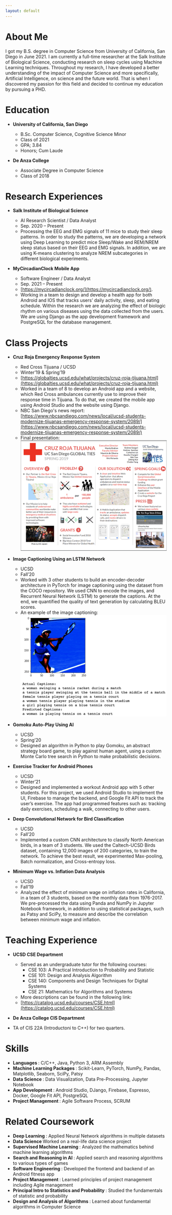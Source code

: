 ```yaml
---
layout: default
---
```


# About Me

I got my B.S. degree in Computer Science from University of California, San Diego in June 2021. I am currently a full-time researcher at the Salk Institute of Biological Science, conducting research on sleep cycles using Machine Learning techniques. Throughout my research, I have developed a better understanding of the impact of Computer Science and more specifically, Artificial Intelligence, on science and the future world. That is when I discovered my passion for this field and decided to continue my education by pursuing a PHD. 


# Education

* <b> University of California, San Diego </b>
  * B.Sc. Computer Science, Cognitive Science Minor
  * Class of 2021
  * GPA; 3.84
  * Honors; Cum Laude

* <b> De Anza College </b> 
  * Associate Degree in Computer Science
  * Class of 2018


# Research Experiences

* <b> Salk Institute of Biological Science </b>
  * AI Research Scientist / Data Analyst
  * Sep. 2020 – Present	        
  * Processing the EEG and EMG signals of 11 mice to study their sleep patterns. In order to study the patterns, we are developing a network using Deep Learning to predict mice Sleep/Wake and REM/NREM sleep status based on their EEG and EMG signals. In addition, we are using K-means clustering to analyze NREM subcategories in different biological experiments. 

* <b> MyCircadianClock Mobile App </b>
  * Software Engineer / Data Analyst
  * Sep. 2021 – Present
  * [https://mycircadianclock.org/](https://mycircadianclock.org/).
  * Working in a team to design and develop a health app for both Android and IOS that tracks users’ daily activity, sleep, and eating schedule. Within the research we are analyzing the effect of biologic rhythm on various diseases using the data collected from the users. We are using Django as the app development framework and PostgreSQL for the database management.


# Class Projects

* <b> Cruz Roja Emergency Response System </b>
  * Red Cross Tijuana / UCSD
  * Winter’19 & Spring’19
  * [https://globalties.ucsd.edu/what/projects/cruz-roja-tijuana.html](https://globalties.ucsd.edu/what/projects/cruz-roja-tijuana.html)
  * Worked in a team of 8 to develop an Android app and a website, which Red Cross ambulances currently use to improve their response time in Tijuana. To do that, we created the mobile app using Android Studio and the website using Django.
  * NBC San Diego's news report: [https://www.nbcsandiego.com/news/local/ucsd-students-modernize-tijuanas-emergency-response-system/2089/](https://www.nbcsandiego.com/news/local/ucsd-students-modernize-tijuanas-emergency-response-system/2089/) 
  * Final presentation:
![Cruz Roja Poster](cruz_roja_poster.png)

* <b> Image Captioning Using an LSTM Network </b>
  * UCSD
  * Fall’20
  * Worked with 3 other students to build an encoder-decoder architecture in PyTorch for image captioning using the dataset from the COCO repository. We used CNN to encode the images, and Recurrent Neural Network (LSTM) to generate the captions. At the end, we quantified the quality of text generation by calculating BLEU scores.
  * An example of the image captioning: 
![Image Capt](image_capt.png)


* <b>Gomoku Auto-Play Using AI </b>
  * UCSD
  * Spring’20
  * Designed an algorithm in Python to play Gomoku, an abstract strategy board game, to play against human agent, using a custom Monte Carlo tree search in Python to make probabilistic decisions. 

* <b> Exercise Tracker for Android Phones </b>
  * UCSD
  * Winter’21
  * Designed and implemented a workout Android app with 5 other students. For this project, we used Android Studio to implement the UI, Firebase to manage the backend, and Google Fit API to track the user’s exercise. The app had programmed features such as: tracking daily exercises, scheduling a walk, connecting to other users.

* <b> Deep Convolutional Network for Bird Classification </b>
  * UCSD
  * Fall’20
  * Implemented a custom CNN architecture to classify North American birds, in a team of 3 students. We used the Caltech-UCSD Birds dataset, containing 12,000 images of 200 categories, to train the network. To achieve the best result, we experimented Max-pooling, Batch normalization, and Cross-entropy loss. 

* <b> Minimum Wage vs. Inflation Data Analysis </b>
  * UCSD	                
  * Fall’19
  * Analyzed the effect of minimum wage on inflation rates in California, in a team of 3 students, based on the monthly data from 1976-2017. We pre-processed the data using Panda and NumPy in Jupyter Notebook framework, in addition to using statistical packages, such as Patsy and SciPy, to measure and describe the correlation between minimum wage and inflation.  


# Teaching Experience

* <b> UCSD CSE Department </b>
  * Served as an undergraduate tutor for the following courses:
    * CSE 103: A Practical Introduction to Probability and Statistic
    * CSE 101: Design and Analysis Algorithm
    * CSE 140: Components and Design Techniques for Digital Systems
    * CSE 21: Mathematics for Algorithms and Systems
  * More descriptions can be found in the following link: 
  * [https://catalog.ucsd.edu/courses/CSE.html](https://catalog.ucsd.edu/courses/CSE.html)

 * <b> De Anza College CIS Department </b>
  * TA of CIS 22A (Introductoni to C++) for two quarters.  


# Skills
* <b> Languages </b>: C/C++, Java, Python 3, ARM Assembly
* <b> Machine Learning Packages </b>: Scikit-Learn, PyTorch, NumPy, Pandas, Matplotlib, Seaborn, SciPy, Patsy
* <b> Data Science </b>: Data Visualization, Data Pre-Processing, Jupyter Notebook
* <b> App Development </b>: Android Studio, DJango, Firebase, Espresso, Docker, Google Fit API, PostgreSQL
* <b> Project Management </b>: Agile Software Process, SCRUM

# Related Coursework
* <b> Deep Learning </b>: Applied Neural Network algorithms in multiple datasets
* <b> Data Science </b>Worked on a real-life data science project 
* <b> Supervised Machine Learning </b>: Analyzed the mathematics behind machine learning algorithms
* <b> Search and Reasoning in AI </b>: Applied search and reasoning algorithms to various types of games 
* <b> Software Engineering </b>: Developed the frontend and backend of an Android fitness app 
* <b> Project Management </b>: Learned principles of project management including Agile management 
* <b> Principal Intro to Statistics and Probability </b>: Studied the fundamentals of statistic and probability 
* <b> Design and Analysis of Algorithms </b>: Learned about fundamental algorithms in Computer Science

